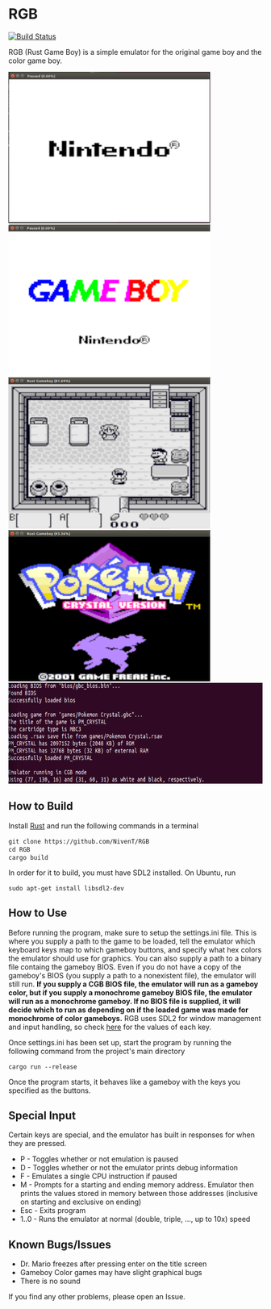 # RGB
[![Build Status](https://travis-ci.org/NivenT/RGB.svg?branch=master)](https://travis-ci.org/NivenT/RGB)

RGB (Rust Game Boy) is a simple emulator for the original game boy and the color game boy.

<img src="https://github.com/NivenT/RGB/blob/master/screenshots/img0.png" alt="Screenshot" width="400" height="300"/><img src="https://github.com/NivenT/RGB/blob/master/screenshots/img1.png" alt="Screenshot" width="400" height="300"/>
<img src="https://github.com/NivenT/RGB/blob/master/screenshots/img2.png" alt="Screenshot" width="400" height="300"/><img src="https://github.com/NivenT/RGB/blob/master/screenshots/img3.png" alt="Screenshot" width="400" height="300"/>
<img src="https://github.com/NivenT/RGB/blob/master/screenshots/img4.png" alt="Screenshot" width="800" height="200"/>

## How to Build
Install [Rust](https://www.rust-lang.org/en-US/) and run the following commands in a terminal
````
git clone https://github.com/NivenT/RGB
cd RGB
cargo build
````

In order for it to build, you must have SDL2 installed. On Ubuntu, run
````
sudo apt-get install libsdl2-dev
````

## How to Use
Before running the program, make sure to setup the settings.ini file. This is where you supply a path to the game to be loaded, tell the emulator which keyboard keys map to which gameboy buttons, and specify what hex colors the emulator should use for graphics. You can also supply a path to a binary file containg the gameboy BIOS. Even if you do not have a copy of the gameboy's BIOS (you supply a path to a nonexistent file), the emulator will still run. **If you supply a CGB BIOS file, the emulator will run as a gameboy color, but if you supply a monochrome gameboy BIOS file, the emulator will run as a monochrome gameboy. If no BIOS file is supplied, it will decide which to run as depending on if the loaded game was made for monochrome of color gameboys.** RGB uses SDL2 for window management and input handling, so check [here](https://github.com/AngryLawyer/rust-sdl2/blob/master/sdl2-sys/src/keycode.rs) for the values of each key.

Once settings.ini has been set up, start the program by running the following command from the project's main directory
```
cargo run --release
```

Once the program starts, it behaves like a gameboy with the keys you specified as the buttons.

## Special Input
Certain keys are special, and the emulator has built in responses for when they are pressed.

* P - Toggles whether or not emulation is paused
* D - Toggles whether or not the emulator prints debug information
* F - Emulates a single CPU instruction if paused
* M - Prompts for a starting and ending memory address. Emulator then prints the values stored in memory between those addresses (inclusive on starting and exclusive on ending)
* Esc - Exits program
* 1..0 - Runs the emulator at normal (double, triple, ..., up to 10x) speed

## Known Bugs/Issues
* Dr. Mario freezes after pressing enter on the title screen
* Gameboy Color games may have slight graphical bugs
* There is no sound

If you find any other problems, please open an Issue.
